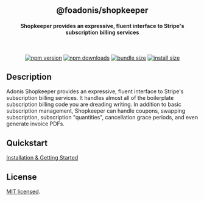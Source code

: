 <div align="center">
<br/>

## @foadonis/shopkeeper

#### Shopkeeper provides an expressive, fluent interface to Stripe's subscription billing services

<br/>
</div>

<div align="center">

<!-- automd:badges color="brightgreen" license name="@foadonis/openapi" bundlephobia packagephobia -->

[![npm version](https://img.shields.io/npm/v/@foadonis/openapi?color=brightgreen)](https://npmjs.com/package/@foadonis/openapi)
[![npm downloads](https://img.shields.io/npm/dm/@foadonis/openapi?color=brightgreen)](https://npm.chart.dev/@foadonis/openapi)
[![bundle size](https://img.shields.io/bundlephobia/minzip/@foadonis/openapi?color=brightgreen)](https://bundlephobia.com/package/@foadonis/openapi)
[![install size](https://badgen.net/packagephobia/install/@foadonis/openapi?color=brightgreen)](https://packagephobia.com/result?p=@foadonis/openapi)

<!-- /automd -->

<!-- automd:coverage -->

<!-- ⚠️  (coverage) ENOENT: no such file or directory, open '/home/mpaucot/workspace/friendsofadonis/packages/shopkeeper/coverage/coverage-summary.json' -->

<!-- /automd -->

</div>

## Description

Adonis Shopkeeper provides an expressive, fluent interface to Stripe's subscription billing services. It handles almost all of the boilerplate subscription billing code you are dreading writing. In addition to basic subscription management, Shopkeeper can handle coupons, swapping subscription, subscription "quantities", cancellation grace periods, and even generate invoice PDFs.

## Quickstart

[Installation & Getting Started](https://friendsofadonis.github.io/docs/shopkeeper/installation)

## License

[MIT licensed](LICENSE.md).
